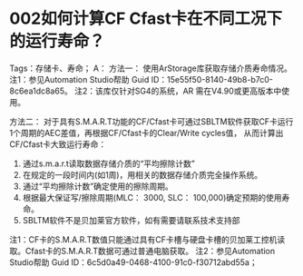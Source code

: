 # 002如何计算CF Cfast卡在不同工况下的运行寿命？
Tags：存储卡、寿命；
A： 
方法一：
使用ArStorage库获取存储介质寿命情况。
注1：参见Automation Studio帮助 Guid ID：15e55f50-8140-49b8-b7c0-8c6ea1dc8a65。
注2：该库仅针对SG4的系统，AR 需在V4.90或更高版本中使用。

方法二： 
对于具有S.M.A.R.T功能的CF/Cfast卡可通过SBLTM软件获取CF卡运行1个周期的AEC差值，再根据CF/Cfast卡的Clear/Write cycles值，
从而计算出CF/Cfast卡大致运行寿命：
1)	通过s.m.a.r.t读取数据存储介质的“平均擦除计数”
2)	在规定的一段时间内(如1周)，用相关的数据存储介质完全操作系统。
3)	通过“平均擦除计数”确定使用的擦除周期。
4)	根据最大保证写/擦除周期(MLC： 3000, SLC： 100,000)确定预期的使用寿命。
5)	SBLTM软件不是贝加莱官方软件，如有需要请联系技术支持部

注1：CF卡的S.M.A.R.T数值只能通过具有CF卡槽与硬盘卡槽的贝加莱工控机读取。Cfast卡的S.M.A.R.T数据可通过普通电脑获取。
注2：参见Automation Studio帮助 Guid ID：6c5d0a49-0468-4100-91c0-f30712abd55a；
